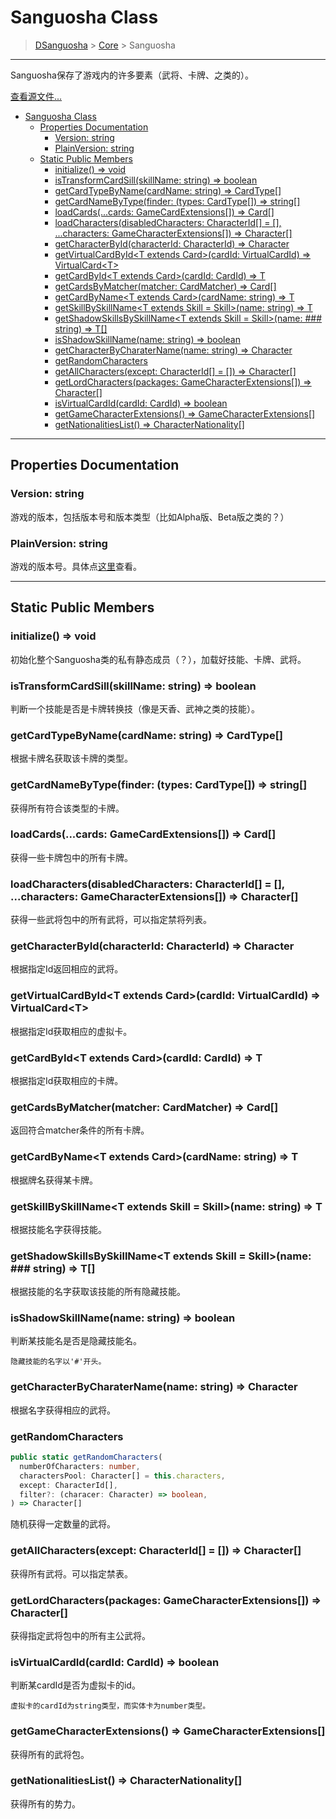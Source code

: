 # Sanguosha Class

> [DSanguosha](../index.md) > [Core](./core_index.md) > Sanguosha

___

Sanguosha保存了游戏内的许多要素（武将、卡牌、之类的）。

[查看源文件...](../../../src/core/game/engine.ts)

- [Sanguosha Class](#sanguosha-class)
  - [Properties Documentation](#properties-documentation)
    - [Version: string](#version-string)
    - [PlainVersion: string](#plainversion-string)
  - [Static Public Members](#static-public-members)
    - [initialize() => void](#initialize--void)
    - [isTransformCardSill(skillName: string) => boolean](#istransformcardsillskillname-string--boolean)
    - [getCardTypeByName(cardName: string) => CardType[]](#getcardtypebynamecardname-string--cardtype)
    - [getCardNameByType(finder: (types: CardType[]) => string[]](#getcardnamebytypefinder-types-cardtype--string)
    - [loadCards(...cards: GameCardExtensions[]) => Card[]](#loadcardscards-gamecardextensions--card)
    - [loadCharacters(disabledCharacters: CharacterId[] = [], ...characters: GameCharacterExtensions[]) => Character[]](#loadcharactersdisabledcharacters-characterid---characters-gamecharacterextensions--character)
    - [getCharacterById(characterId: CharacterId) => Character](#getcharacterbyidcharacterid-characterid--character)
    - [getVirtualCardById\<T extends Card>(cardId: VirtualCardId) => VirtualCard\<T>](#getvirtualcardbyidt-extends-cardcardid-virtualcardid--virtualcardt)
    - [getCardById\<T extends Card>(cardId: CardId) => T](#getcardbyidt-extends-cardcardid-cardid--t)
    - [getCardsByMatcher(matcher: CardMatcher) => Card[]](#getcardsbymatchermatcher-cardmatcher--card)
    - [getCardByName\<T extends Card>(cardName: string) => T](#getcardbynamet-extends-cardcardname-string--t)
    - [getSkillBySkillName\<T extends Skill = Skill>(name: string) => T](#getskillbyskillnamet-extends-skill--skillname-string--t)
    - [getShadowSkillsBySkillName\<T extends Skill = Skill>(name: ### string) => T[]](#getshadowskillsbyskillnamet-extends-skill--skillname--string--t)
    - [isShadowSkillName(name: string) => boolean](#isshadowskillnamename-string--boolean)
    - [getCharacterByCharaterName(name: string) => Character](#getcharacterbycharaternamename-string--character)
    - [getRandomCharacters](#getrandomcharacters)
    - [getAllCharacters(except: CharacterId[] = []) => Character[]](#getallcharactersexcept-characterid----character)
    - [getLordCharacters(packages: GameCharacterExtensions[]) => Character[]](#getlordcharacterspackages-gamecharacterextensions--character)
    - [isVirtualCardId(cardId: CardId) => boolean](#isvirtualcardidcardid-cardid--boolean)
    - [getGameCharacterExtensions() => GameCharacterExtensions[]](#getgamecharacterextensions--gamecharacterextensions)
    - [getNationalitiesList() => CharacterNationality[]](#getnationalitieslist--characternationality)

___

## Properties Documentation

### Version: string

游戏的版本，包括版本号和版本类型（比如Alpha版、Beta版之类的？）

### PlainVersion: string

游戏的版本号。具体点[这里](../../../src/core/game/version.ts)查看。

___

## Static Public Members

### initialize() => void

初始化整个Sanguosha类的私有静态成员（？），加载好技能、卡牌、武将。

### isTransformCardSill(skillName: string) => boolean

判断一个技能是否是卡牌转换技（像是天香、武神之类的技能）。

### getCardTypeByName(cardName: string) => CardType[]

根据卡牌名获取该卡牌的类型。

### getCardNameByType(finder: (types: CardType[]) => string[]

获得所有符合该类型的卡牌。

### loadCards(...cards: GameCardExtensions[]) => Card[]

获得一些卡牌包中的所有卡牌。

### loadCharacters(disabledCharacters: CharacterId[] = [], ...characters: GameCharacterExtensions[]) => Character[]

获得一些武将包中的所有武将，可以指定禁将列表。

### getCharacterById(characterId: CharacterId) => Character

根据指定Id返回相应的武将。

### getVirtualCardById\<T extends Card>(cardId: VirtualCardId) => VirtualCard\<T>

根据指定Id获取相应的虚拟卡。

### getCardById\<T extends Card>(cardId: CardId) => T

根据指定Id获取相应的卡牌。

### getCardsByMatcher(matcher: CardMatcher) => Card[]

返回符合matcher条件的所有卡牌。

### getCardByName\<T extends Card>(cardName: string) => T

根据牌名获得某卡牌。

### getSkillBySkillName\<T extends Skill = Skill>(name: string) => T

根据技能名字获得技能。

### getShadowSkillsBySkillName\<T extends Skill = Skill>(name: ### string) => T[]

根据技能的名字获取该技能的所有隐藏技能。

### isShadowSkillName(name: string) => boolean

判断某技能名是否是隐藏技能名。

`隐藏技能的名字以'#'开头。`

### getCharacterByCharaterName(name: string) => Character

根据名字获得相应的武将。

### getRandomCharacters

```ts
public static getRandomCharacters(
  numberOfCharacters: number,
  charactersPool: Character[] = this.characters,
  except: CharacterId[],
  filter?: (characer: Character) => boolean,
) => Character[]
```

随机获得一定数量的武将。

### getAllCharacters(except: CharacterId[] = []) => Character[]

获得所有武将。可以指定禁表。

### getLordCharacters(packages: GameCharacterExtensions[]) => Character[]

获得指定武将包中的所有主公武将。

### isVirtualCardId(cardId: CardId) => boolean

判断某cardId是否为虚拟卡的id。

`虚拟卡的cardId为string类型，而实体卡为number类型。`

### getGameCharacterExtensions() => GameCharacterExtensions[]

获得所有的武将包。

### getNationalitiesList() => CharacterNationality[]

获得所有的势力。

